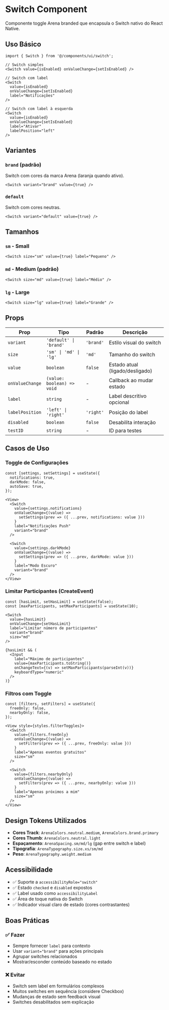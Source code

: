 # Switch Component

Componente toggle Arena branded que encapsula o Switch nativo do React Native.

## Uso Básico

```tsx
import { Switch } from '@/components/ui/switch';

// Switch simples
<Switch value={isEnabled} onValueChange={setIsEnabled} />

// Switch com label
<Switch
  value={isEnabled}
  onValueChange={setIsEnabled}
  label="Notificações"
/>

// Switch com label à esquerda
<Switch
  value={isEnabled}
  onValueChange={setIsEnabled}
  label="Ativar"
  labelPosition="left"
/>
```

## Variantes

### `brand` (padrão)
Switch com cores da marca Arena (laranja quando ativo).

```tsx
<Switch variant="brand" value={true} />
```

### `default`
Switch com cores neutras.

```tsx
<Switch variant="default" value={true} />
```

## Tamanhos

### `sm` - Small
```tsx
<Switch size="sm" value={true} label="Pequeno" />
```

### `md` - Medium (padrão)
```tsx
<Switch size="md" value={true} label="Médio" />
```

### `lg` - Large
```tsx
<Switch size="lg" value={true} label="Grande" />
```

## Props

| Prop | Tipo | Padrão | Descrição |
|------|------|--------|-----------|
| `variant` | `'default' \| 'brand'` | `'brand'` | Estilo visual do switch |
| `size` | `'sm' \| 'md' \| 'lg'` | `'md'` | Tamanho do switch |
| `value` | `boolean` | `false` | Estado atual (ligado/desligado) |
| `onValueChange` | `(value: boolean) => void` | - | Callback ao mudar estado |
| `label` | `string` | - | Label descritivo opcional |
| `labelPosition` | `'left' \| 'right'` | `'right'` | Posição do label |
| `disabled` | `boolean` | `false` | Desabilita interação |
| `testID` | `string` | - | ID para testes |

## Casos de Uso

### Toggle de Configurações
```tsx
const [settings, setSettings] = useState({
  notifications: true,
  darkMode: false,
  autoSave: true,
});

<View>
  <Switch
    value={settings.notifications}
    onValueChange={(value) =>
      setSettings(prev => ({ ...prev, notifications: value }))
    }
    label="Notificações Push"
    variant="brand"
  />

  <Switch
    value={settings.darkMode}
    onValueChange={(value) =>
      setSettings(prev => ({ ...prev, darkMode: value }))
    }
    label="Modo Escuro"
    variant="brand"
  />
</View>
```

### Limitar Participantes (CreateEvent)
```tsx
const [hasLimit, setHasLimit] = useState(false);
const [maxParticipants, setMaxParticipants] = useState(10);

<Switch
  value={hasLimit}
  onValueChange={setHasLimit}
  label="Limitar número de participantes"
  variant="brand"
  size="md"
/>

{hasLimit && (
  <Input
    label="Máximo de participantes"
    value={maxParticipants.toString()}
    onChangeText={(v) => setMaxParticipants(parseInt(v))}
    keyboardType="numeric"
  />
)}
```

### Filtros com Toggle
```tsx
const [filters, setFilters] = useState({
  freeOnly: false,
  nearbyOnly: false,
});

<View style={styles.filterToggles}>
  <Switch
    value={filters.freeOnly}
    onValueChange={(value) =>
      setFilters(prev => ({ ...prev, freeOnly: value }))
    }
    label="Apenas eventos gratuitos"
    size="sm"
  />

  <Switch
    value={filters.nearbyOnly}
    onValueChange={(value) =>
      setFilters(prev => ({ ...prev, nearbyOnly: value }))
    }
    label="Apenas próximos a mim"
    size="sm"
  />
</View>
```

## Design Tokens Utilizados

- **Cores Track**: `ArenaColors.neutral.medium`, `ArenaColors.brand.primary`
- **Cores Thumb**: `ArenaColors.neutral.light`
- **Espaçamento**: `ArenaSpacing.sm/md/lg` (gap entre switch e label)
- **Tipografia**: `ArenaTypography.size.xs/sm/md`
- **Peso**: `ArenaTypography.weight.medium`

## Acessibilidade

- ✅ Suporte a `accessibilityRole="switch"`
- ✅ Estado `checked` e `disabled` expostos
- ✅ Label usado como `accessibilityLabel`
- ✅ Área de toque nativa do Switch
- ✅ Indicador visual claro de estado (cores contrastantes)

## Boas Práticas

### ✅ Fazer
- Sempre fornecer `label` para contexto
- Usar `variant="brand"` para ações principais
- Agrupar switches relacionados
- Mostrar/esconder conteúdo baseado no estado

### ❌ Evitar
- Switch sem label em formulários complexos
- Muitos switches em sequência (considere Checkbox)
- Mudanças de estado sem feedback visual
- Switches desabilitados sem explicação
